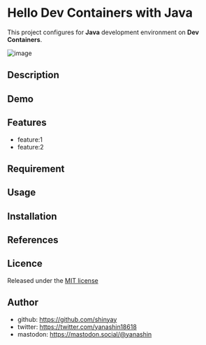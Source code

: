 # Hello Dev Containers with Java

This project configures for **Java** development environment on **Dev Containers**.

![image](https://github.com/shinyay/hello-devcontainer-with-java/assets/3072734/d3eb12e4-deb5-4c59-ab58-b2253b616f18)

## Description

## Demo

## Features

- feature:1
- feature:2

## Requirement

## Usage

## Installation

## References

## Licence

Released under the [MIT license](https://gist.githubusercontent.com/shinyay/56e54ee4c0e22db8211e05e70a63247e/raw/34c6fdd50d54aa8e23560c296424aeb61599aa71/LICENSE)

## Author

- github: <https://github.com/shinyay>
- twitter: <https://twitter.com/yanashin18618>
- mastodon: <https://mastodon.social/@yanashin>
